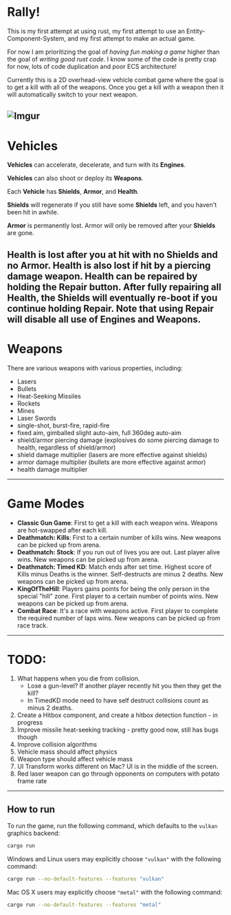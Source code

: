 # Rally!

This is my first attempt at using rust, my first attempt to use an Entity-Component-System, and my first attempt to make an actual game.

For now I am prioritizing the goal of *having fun making a game* higher than the goal of *writing good rust code*. I know some of the code is pretty crap for now, lots of code duplication and poor ECS architecture!

Currently this is a 2D overhead-view vehicle combat game where the goal is to get a kill with all of the weapons. Once you get a kill with a weapon then it will automatically switch to your next weapon.


![Imgur](https://i.imgur.com/nNXtVhu.png)
---

# Vehicles

__Vehicles__ can accelerate, decelerate, and turn with its __Engines__.

__Vehicles__ can also shoot or deploy its __Weapons__.

Each __Vehicle__ has __Shields__, __Armor__, and __Health__. 

__Shields__ will regenerate if you still have some __Shields__ left, and you haven't been hit in awhile.

__Armor__ is permanently lost. Armor will only be removed after your __Shields__ are gone.

__Health__ is lost after you at hit with no __Shields__ and no __Armor__. __Health__ is also lost if hit by a piercing damage weapon. __Health__ can be repaired by holding the __Repair__ button. 
After fully repairing all __Health__, the __Shields__ will eventually re-boot if you continue holding __Repair__.
Note that using __Repair__ will disable all use of __Engines__ and __Weapons__.
---

# Weapons

There are various weapons with various properties, including:
* Lasers
* Bullets
* Heat-Seeking Missiles
* Rockets
* Mines
* Laser Swords
* single-shot, burst-fire, rapid-fire
* fixed aim, gimballed slight auto-aim, full 360deg auto-aim
* shield/armor piercing damage 
    (explosives do some piercing damage to health, regardless of shield/armor)
* shield damage multiplier
    (lasers are more effective against shields)
* armor damage multiplier
    (bullets are more effective against armor)
* health damage multiplier
---

# Game Modes
- __Classic Gun Game__: First to get a kill with each weapon wins. Weapons are hot-swapped after each kill.
- __Deathmatch: Kills__: First to a certain number of kills wins. New weapons can be picked up from arena.
- __Deathmatch: Stock__: If you run out of lives you are out. Last player alive wins. New weapons can be picked up from arena.
- __Deathmatch: Timed KD__: Match ends after set time. Highest score of Kills minus Deaths is the winner. Self-destructs are minus 2 deaths. New weapons can be picked up from arena.
- __KingOfTheHill__: Players gains points for being the only person in the special "hill" zone. First player to a certain number of points wins. New weapons can be picked up from arena.
- __Combat Race__: It's a race with weapons active. First player to complete the required number of laps wins. New weapons can be picked up from race track.
---


# TODO:
1. What happens when you die from collision.
    - Lose a gun-level? If another player recently hit you then they get the kill?
    - In TimedKD mode need to have self destruct collisions count as minus 2 deaths.
1. Create a Hitbox component, and create a hitbox detection function - in progress
1. Improve missile heat-seeking tracking - pretty good now, still has bugs though
1. Improve collision algorithms
1. Vehicle mass should affect physics
1. Weapon type should affect vehicle mass
1. UI Transform works different on Mac? UI is in the middle of the screen.
1. Red laser weapon can go through opponents on computers with potato frame rate


---


## How to run

To run the game, run the following command, which defaults to the `vulkan` graphics backend:

```bash
cargo run
```

Windows and Linux users may explicitly choose `"vulkan"` with the following command:

```bash
cargo run --no-default-features --features "vulkan"
```

Mac OS X users may explicitly choose `"metal"` with the following command:

```bash
cargo run --no-default-features --features "metal"
```
